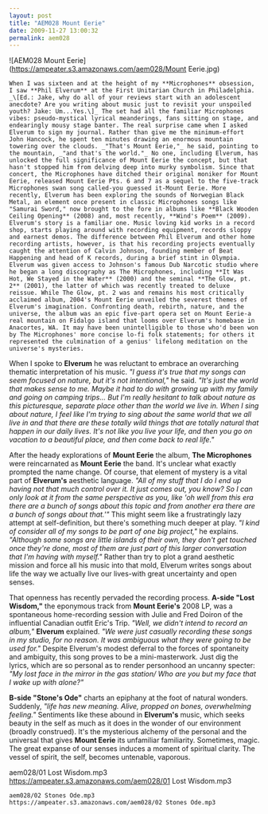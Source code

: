 ```yaml
---
layout: post
title: "AEM028 Mount Eerie"
date: 2009-11-27 13:00:32
permalink: aem028
---
```

![AEM028 Mount Eerie](https://ampeater.s3.amazonaws.com/aem028/Mount Eerie.jpg)

    When I was sixteen and at the height of my **Microphones** obsession, I saw **Phil Elverum** at the First Unitarian Church in Philadelphia. _\[Ed.: Jake, why do all of your reviews start with an adolescent anecdote? Are you writing about music just to revisit your unspoiled youth? Jake: Um...Yes.\]_ The set had all the familiar Microphones vibes: pseudo-mystical lyrical meanderings, fans sitting on stage, and endearingly mousy stage banter. The real surprise came when I asked Elverum to sign my journal. Rather than give me the minimum-effort John Hancock, he spent ten minutes drawing an enormous mountain towering over the clouds. _"That's Mount Eerie,"_ he said, pointing to the mountain, _"and that's the world."_ No one, including Elverum, has unlocked the full significance of Mount Eerie the concept, but that hasn't stopped him from delving deep into murky symbolism. Since that concert, the Microphones have ditched their original moniker for Mount Eerie, released Mount Eerie Pts. 6 and 7 as a sequel to the five-track Microphones swan song called-you guessed it-Mount Eerie. More recently, Elverum has been exploring the sounds of Norwegian Black Metal, an element once present in classic Microphones songs like "Samurai Sword," now brought to the fore in albums like **Black Wooden Ceiling Opening** (2008) and, most recently, **Wind's Poem** (2009). Elverum's story is a familiar one. Music loving kid works in a record shop, starts playing around with recording equipment, records sloppy and earnest demos. The difference between Phil Elverum and other home recording artists, however, is that his recording projects eventually caught the attention of Calvin Johnson, founding member of Beat Happening and head of K records, during a brief stint in Olympia. Elverum was given access to Johnson's famous Dub Narcotic studio where he began a long discography as The Microphones, including **It Was Hot, We Stayed in the Water** (2000) and the seminal **The Glow, pt. 2** (2001), the latter of which was recently treated to deluxe reissue. While The Glow, pt. 2 was and remains his most critically acclaimed album, 2004's Mount Eerie unveiled the severest themes of Elverum's imagination. Confronting death, rebirth, nature, and the universe, the album was an epic five-part opera set on Mount Eerie-a real mountain on Fidalgo island that looms over Elverum's homebase in Anacortes, WA. It may have been unintelligible to those who'd been won by The Microphones' more concise lo-fi folk statements; for others it represented the culmination of a genius' lifelong meditation on the universe's mysteries.

When I spoke to **Elverum** he was reluctant to embrace an overarching thematic interpretation of his music. _"I guess it's true that my songs can seem focused on nature, but it's not intentional,"_ he said. _"It's just the world that makes sense to me. Maybe it had to do with growing up with my family and going on camping trips... But I'm really hesitant to talk about nature as this picturesque, separate place other than the world we live in. When I sing about nature, I feel like I'm trying to sing about the same world that we all live in and that there are these totally wild things that are totally natural that happen in our daily lives. It's not like you live your life, and then you go on vacation to a beautiful place, and then come back to real life."_

After the heady explorations of **Mount Eerie** the album, **The Microphones** were reincarnated as **Mount Eerie** the band. It's unclear what exactly prompted the name change. Of course, that element of mystery is a vital part of **Elverum's** aesthetic language. _"All of my stuff that I do I end up having not that much control over it. It just comes out, you know? So I can only look at it from the same perspective as you, like 'oh well from this era there are a bunch of songs about this topic and from another era there are a bunch of songs about that.'"_ This might seem like a frustratingly lazy attempt at self-definition, but there's something much deeper at play. _"I kind of consider all of my songs to be part of one big project,"_ he explains. _"Although some songs are little islands of their own, they don't get touched once they're done, most of them are just part of this larger conversation that I'm having with myself."_ Rather than try to plot a grand aesthetic mission and force all his music into that mold, Elverum writes songs about life the way we actually live our lives-with great uncertainty and open senses.

That openness has recently pervaded the recording process. **A-side "Lost Wisdom,"** the eponymous track from **Mount Eerie's** 2008 LP, was a spontaneous home-recording session with Julie and Fred Doiron of the influential Canadian outfit Eric's Trip. _"Well, we didn't intend to record an album,"_ **Elverum** explained. _"We were just casually recording these songs in my studio, for no reason. It was ambiguous what they were going to be used for."_ Despite Elverum's modest deferral to the forces of spontaneity and ambiguity, this song proves to be a mini-masterwork. Just dig the lyrics, which are so personal as to render personhood an uncanny specter: _"My lost face in the mirror in the gas station/ Who are you but my face that I wake up with alone?"_

**B-side "Stone's Ode"** charts an epiphany at the foot of natural wonders. Suddenly, _"life has new meaning. Alive, propped on bones, overwhelming feeling."_ Sentiments like these abound in **Elverum's** music, which seeks beauty in the self as much as it does in the wonder of our environment (broadly construed). It's the mysterious alchemy of the personal and the universal that gives **Mount Eerie** its unfamiliar familiarity. Sometimes, magic. The great expanse of our senses induces a moment of spiritual clarity. The vessel of spirit, the self, becomes untenable, vaporous.
  
  aem028/01 Lost Wisdom.mp3
    https://ampeater.s3.amazonaws.com/aem028/01 Lost Wisdom.mp3
    
    aem028/02 Stones Ode.mp3
    https://ampeater.s3.amazonaws.com/aem028/02 Stones Ode.mp3
    
    